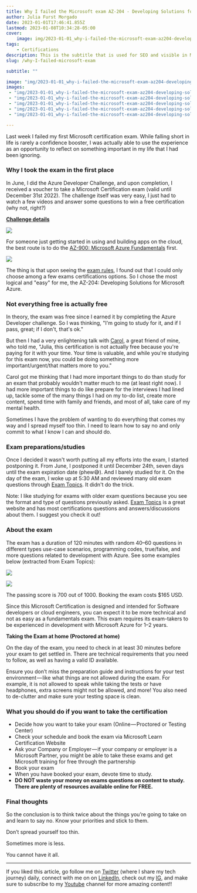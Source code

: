 ```yaml
---
title: Why I failed the Microsoft exam AZ-204 - Developing Solutions for Microsoft Azure
author: Julia Furst Morgado
date: 2023-01-01T17:46:41.855Z
lastmod: 2023-01-08T10:34:28-05:00
cover:
    image: img/2023-01-01_why-i-failed-the-microsoft-exam-az204-developing-solutions-for-microsoft-azure_0.png
tags: 
    - Certifications
description: This is the subtitle that is used for SEO and visible in Medium and Hashnode posts.
slug: /why-I-failed-microsoft-exam

subtitle: ""

image: "img/2023-01-01_why-i-failed-the-microsoft-exam-az204-developing-solutions-for-microsoft-azure_0.png" 
images:
 - "img/2023-01-01_why-i-failed-the-microsoft-exam-az204-developing-solutions-for-microsoft-azure_0.png"
 - "img/2023-01-01_why-i-failed-the-microsoft-exam-az204-developing-solutions-for-microsoft-azure_1.png"
 - "img/2023-01-01_why-i-failed-the-microsoft-exam-az204-developing-solutions-for-microsoft-azure_2.png"
 - "img/2023-01-01_why-i-failed-the-microsoft-exam-az204-developing-solutions-for-microsoft-azure_3.png"
 - "img/2023-01-01_why-i-failed-the-microsoft-exam-az204-developing-solutions-for-microsoft-azure_4.png"

---
```

Last week I failed my first Microsoft certification exam. While falling short in life is rarely a confidence booster, I was actually able to use the experience as an opportunity to reflect on something important in my life that I had been ignoring.

### Why I took the exam in the first place

In June, I did the Azure Developer Challenge, and upon completion, I received a voucher to take a Microsoft Certification exam (valid until December 31st 2022). The challenge itself was very easy, I just had to watch a few videos and answer some questions to win a free certification (why not, right?)

[**Challenge details**](https://www.microsoft.com/en-us/cloudskillschallenge/build/officialrules/2022?wt.mc_id=cloudskillschallenge_build2022eml4_email_cnl)

![](https://blog-imgs-23.s3.amazonaws.com/2023-01-01_why-i-failed-the-microsoft-exam-az204-developing-solutions-for-microsoft-azure_1.png#layoutTextWidth)

For someone just getting started in using and building apps on the cloud, the best route is to do the [AZ-900: Microsoft Azure Fundamentals](https://learn.microsoft.com/en-us/certifications/exams/az-900) first.

![](https://blog-imgs-23.s3.amazonaws.com/2023-01-01_why-i-failed-the-microsoft-exam-az204-developing-solutions-for-microsoft-azure_2.png#layoutTextWidth)

The thing is that upon seeing the [exam rules](https://www.microsoft.com/en-us/cloudskillschallenge/build/officialrules/2022?wt.mc_id=cloudskillschallenge_build2022eml3_email_cnl), I found out that I could only choose among a few exams certifications options. So I chose the most logical and "easy" for me, the AZ-204: Developing Solutions for Microsoft Azure.

### Not everything free is actually free

In theory, the exam was free since I earned it by completing the Azure Developer challenge. So I was thinking, "I'm going to study for it, and if I pass, great; if I don't, that's ok."

But then I had a very enlightening talk with [Carol](https://twitter.com/carolina_elc_io), a great friend of mine, who told me, "Julia, this certification is not actually free because you're paying for it with your time. Your time is valuable, and while you're studying for this exam now, you could be doing something more important/urgent/that matters more to you."

Carol got me thinking that I had more important things to do than study for an exam that probably wouldn't matter much to me (at least right now). I had more important things to do like prepare for the interviews I had lined up, tackle some of the many things I had on my to-do list, create more content, spend time with family and friends, and most of all, take care of my mental health.

Sometimes I have the problem of wanting to do everything that comes my way and I spread myself too thin. I need to learn how to say no and only commit to what I know I can and should do.

### Exam preparations/studies

Once I decided it wasn't worth putting all my efforts into the exam, I started postponing it. From June, I postponed it until December 24th, seven days until the exam expiration date (phew😅). And I barely studied for it. On the day of the exam, I woke up at 5:30 AM and reviewed many old exam questions through [Exam Topics](https://www.examtopics.com/exams/microsoft/az-204/view/). It didn't do the trick.

Note: I like studying for exams with older exam questions because you see the format and type of questions previously asked. [Exam Topics](https://www.examtopics.com/exams/microsoft/az-204/view/) is a great website and has most certifications questions and answers/discussions about them. I suggest you check it out!

### About the exam

The exam has a duration of 120 minutes with random 40–60 questions in different types use-case scenarios, programming codes, true/false, and more questions related to development with Azure. See some examples below (extracted from Exam Topics):

![](https://blog-imgs-23.s3.amazonaws.com/2023-01-01_why-i-failed-the-microsoft-exam-az204-developing-solutions-for-microsoft-azure_3.png#layoutTextWidth)

![](https://blog-imgs-23.s3.amazonaws.com/2023-01-01_why-i-failed-the-microsoft-exam-az204-developing-solutions-for-microsoft-azure_4.png#layoutTextWidth)

The passing score is 700 out of 1000. Booking the exam costs $165 USD.

Since this Microsoft Certification is designed and intended for Software developers or cloud engineers, you can expect it to be more technical and not as easy as a fundamentals exam. This exam requires its exam-takers to be experienced in development with Microsoft Azure for 1–2 years.

**Taking the Exam at home (Proctored at home)**

On the day of the exam, you need to check in at least 30 minutes before your exam to get settled in. There are technical requirements that you need to follow, as well as having a valid ID available.

Ensure you don’t miss the preparation guide and instructions for your test environment — like what things are not allowed during the exam. For example, it is not allowed to speak while taking the tests or have headphones, extra screens might not be allowed, and more! You also need to de-clutter and make sure your testing space is clean.

### What you should do if you want to take the certification

- Decide how you want to take your exam (Online — Proctored or Testing Center)
- Check your schedule and book the exam via Microsoft Learn Certification Website
- Ask your Company or Employer — if your company or employer is a Microsoft Partner, you might be able to take these exams and get Microsoft training for free through the partnership
- Book your exam
- When you have booked your exam, devote time to study.
- **DO NOT waste your money on exams questions on content to study. There are plenty of resources available online for FREE.**

### Final thoughts

So the conclusion is to think twice about the things you’re going to take on and learn to say no. Know your priorities and stick to them.

Don’t spread yourself too thin.

Sometimes more is less.

You cannot have it all.


***
If you liked this article, go follow me on [Twitter](https://twitter.com/juliafmorgado) (where I share my tech journey) daily, connect with me on on [LinkedIn](https://www.linkedin.com/in/juliafmorgado/), check out my [IG](https://www.instagram.com/juliafmorgado/), and make sure to subscribe to my [Youtube](https://www.youtube.com/c/JuliaFMorgado) channel for more amazing content!!

